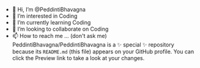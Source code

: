 - 👋 Hi, I’m @PeddintiBhavagna
- 👀 I’m interested in Coding
- 🌱 I’m currently learning Coding
- 💞️ I’m looking to collaborate on Coding
- 📫 How to reach me ...
(don't ask me)
PeddintiBhavagna/PeddintiBhavagna is a ✨ special ✨ repository because its `README.md` (this file) appears on your GitHub profile.
You can click the Preview link to take a look at your changes.
